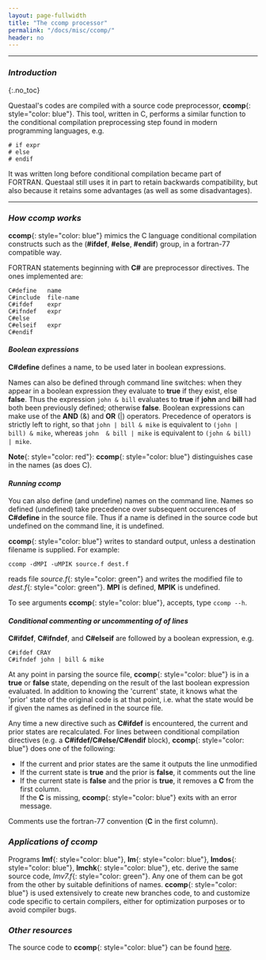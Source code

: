 ```yaml
---
layout: page-fullwidth
title: "The ccomp processor"
permalink: "/docs/misc/ccomp/"
header: no
---
```

_____________________________________________________________


### _Introduction_
{:.no_toc}

Questaal's codes are compiled with a source code preprocessor, 
**ccomp**{: style="color: blue"}.  This tool, written in C,
performs a similar function to the conditional compilation
preprocessing step found in modern programming languages, e.g.

~~~
# if expr
# else
# endif
~~~

It was written long before conditional compilation became part of
FORTRAN.  Questaal still uses it in part to retain backwards
compatibility, but also because it retains some advantages 
(as well as some disadvantages).

_____________________________________________________________

### _How ccomp works_

**ccomp**{: style="color: blue"} mimics the C language conditional
compilation constructs such as the (**#ifdef**, **#else**, **#endif**) group,
in a fortran-77 compatible way.

FORTRAN statements beginning with **C#** are preprocessor directives.
The ones implemented are:

~~~
C#define   name
C#include  file-name
C#ifdef    expr
C#ifndef   expr
C#else
C#elseif   expr
C#endif 
~~~

#### _Boolean expressions_

**C#define** defines a name, to be used later in boolean expressions.

Names can also be defined through command line switches:
when they appear in a boolean expression they evaluate to **true** if they exist, 
else **false**.
Thus the expression `john & bill` evaluates to **true** if **john** and **bill**
had both been previously defined; otherwise **false**.
Boolean expressions can make use of the **AND**
(&) and **OR** (|) operators.
Precedence of operators is strictly left to right,
so that `john | bill & mike` is equivalent to `(john | bill) & mike`,
whereas `john  & bill | mike` is equivalent to `(john & bill) | mike`.

**Note**{: style="color: red"}: 
**ccomp**{: style="color: blue"} distinguishes case in the names (as does C).

#### _Running ccomp_

You can also define (and undefine) names on the command line.
Names so defined (undefined) take precedence over subsequent occurences of
**C#define** in the source file.   Thus if a name is defined
in the source code but undefined on the command line, it is undefined.

**ccomp**{: style="color: blue"} writes to standard output, unless a destination filename is
supplied.  For example:

~~~
ccomp -dMPI -uMPIK source.f dest.f
~~~
reads file _source.f_{: style="color: green"} and writes the modified file
to _dest.f_{: style="color: green"}.  **MPI** is defined, 
**MPIK** is undefined.

To see arguments **ccomp**{: style="color: blue"}, accepts, type `ccomp --h`.

#### _Conditional commenting or uncommenting of of lines_

**C#ifdef**, **C#ifndef**, and **C#elseif** are followed by a boolean
expression, e.g.

~~~
C#ifdef CRAY
C#ifndef john | bill & mike
~~~

At any point in parsing the source file, **ccomp**{: style="color: blue"} is in a **true** or **false** state,
depending on the result of the last boolean expression evaluated.
In addition to knowing the 'current' state, it knows what the 'prior' state of the original code is at that point, i.e. what the
state would be if given the names as defined in the source file.

Any time a new directive such as **C#ifdef** is encountered, the current and prior states
are recalculated.
For lines between conditional compilation directives (e.g. a **C#ifdef/C#else/C#endif** block), **ccomp**{: style="color: blue"} does one of the following:

+ If the current and prior states are the same it outputs the line unmodified
+ If the current state is **true** and the prior is **false**, it comments out the line
+ If the current state is **false** and the prior is **true**, it removes a **C** from the first column.  
If the **C** is missing, **ccomp**{: style="color: blue"} exits with an error message.

Comments use the fortran-77 convention (**C** in the first column).


### _Applications of ccomp_

Programs **lmf**{: style="color: blue"}, **lm**{: style="color: blue"}, **lmdos**{: style="color: blue"}, **lmchk**{: style="color: blue"}, etc.
derive the same source code, _lmv7.f_{: style="color: green"}.  Any one of them can be got from the other by suitable definitions of names.
**ccomp**{: style="color: blue"} is used extensively to create new branches code, to and
customize code specific to certain compilers, either for optimization purposes or to avoid compiler bugs.

### _Other resources_

The source code to **ccomp**{: style="color: blue"} can be found [here](https://bitbucket.org/lmto/lm/src/e82e155d8ce7eb808a9a6dca6d8eea5f5a095bd6/startup/ccomp.c).
